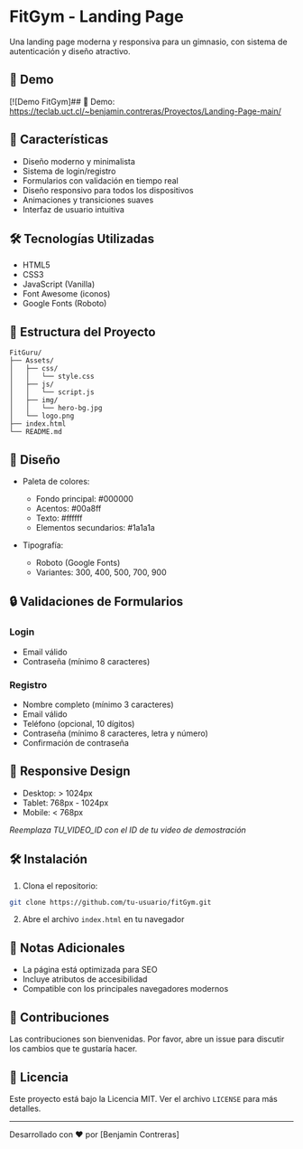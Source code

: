# FitGym - Landing Page

Una landing page moderna y responsiva para un gimnasio, con sistema de autenticación y diseño atractivo.


## 🚀 Demo

[![Demo FitGym]## 🚀 Demo: https://teclab.uct.cl/~benjamin.contreras/Proyectos/Landing-Page-main/



## 🚀 Características

- Diseño moderno y minimalista
- Sistema de login/registro
- Formularios con validación en tiempo real
- Diseño responsivo para todos los dispositivos
- Animaciones y transiciones suaves
- Interfaz de usuario intuitiva

## 🛠️ Tecnologías Utilizadas

- HTML5
- CSS3
- JavaScript (Vanilla)
- Font Awesome (iconos)
- Google Fonts (Roboto)

## 📁 Estructura del Proyecto

```
FitGuru/
├── Assets/
│   ├── css/
│   │   └── style.css
│   ├── js/
│   │   └── script.js
│   ├── img/
│   │   └── hero-bg.jpg
│   └── logo.png
├── index.html
└── README.md
```

## 🎨 Diseño

- Paleta de colores:
  - Fondo principal: #000000
  - Acentos: #00a8ff
  - Texto: #ffffff
  - Elementos secundarios: #1a1a1a

- Tipografía:
  - Roboto (Google Fonts)
  - Variantes: 300, 400, 500, 700, 900

## 🔒 Validaciones de Formularios

### Login
- Email válido
- Contraseña (mínimo 8 caracteres)

### Registro
- Nombre completo (mínimo 3 caracteres)
- Email válido
- Teléfono (opcional, 10 dígitos)
- Contraseña (mínimo 8 caracteres, letra y número)
- Confirmación de contraseña

## 📱 Responsive Design

- Desktop: > 1024px
- Tablet: 768px - 1024px
- Mobile: < 768px



*Reemplaza TU_VIDEO_ID con el ID de tu video de demostración*

## 🛠️ Instalación

1. Clona el repositorio:
```bash
git clone https://github.com/tu-usuario/fitGym.git
```

2. Abre el archivo `index.html` en tu navegador

## 📝 Notas Adicionales

- La página está optimizada para SEO
- Incluye atributos de accesibilidad
- Compatible con los principales navegadores modernos

## 🤝 Contribuciones

Las contribuciones son bienvenidas. Por favor, abre un issue para discutir los cambios que te gustaría hacer.

## 📄 Licencia

Este proyecto está bajo la Licencia MIT. Ver el archivo `LICENSE` para más detalles.

---

Desarrollado con ❤️ por [Benjamin Contreras] 
